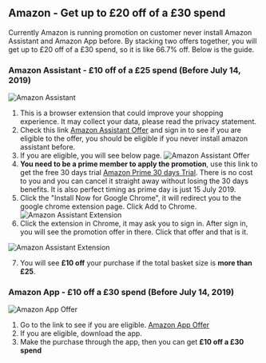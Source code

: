 <!-- toc -->

## Amazon - Get up to £20 off of a £30 spend



Currently Amazon is running promotion on customer never install Amazon Assistant and Amazon App before. By stacking two offers together, you will get up to £20 off of a £30 spend, so it is like 66.7% off. Below is the guide.


### Amazon Assistant - £10 off of a £25 spend (Before July 14, 2019)

![Amazon Assistant](https://i.loli.net/2019/07/09/5d239f5aaf7e044811.png)

1. This is a browser extension that could improve your shopping experience. It may collect your data, please read the privacy statement.
2. Check this link [Amazon Assistant Offer](https://www.amazon.co.uk/gp/BIT/aapromo?ie=UTF8&bitCampaignCode=a0050&tag=dealself04-21) and sign in to see if you are eligible to the offer, you should be eligible if you never install amazon assistant before.
3. If you are eligible, you will see below page.
![Amazon Assistant Offer](https://i.loli.net/2019/07/09/5d23a2d0e119c97636.png)
4. **You need to be a prime member to apply the promotion**, use this link to get the free 30 days trial [Amazon Prime 30 days Trial](http://www.amazon.co.uk/tryprimefree?tag=dealself04-21). There is no cost to you and you can cancel it straight away without losing the 30 days benefits. It is also perfect timing as prime day is just 15 July 2019.
5. Click the "Install Now for Google Chrome", it will redirect you to the google chrome extension page. Click Add to Chrome.
![Amazon Assistant Extension](https://i.loli.net/2019/07/09/5d23a3818c3a548470.png)
6. Click the extension in Chrome, it may ask you to sign in. After sign in, you will see the promotion offer in there. Click that offer and that is it.

![Amazon Assistant Extension](https://i.loli.net/2019/07/09/5d23a4418064963311.png)

7. You will see **£10 off** your purchase if the total basket size is **more than £25**.




### Amazon App - £10 off a £30 spend (Before July 14, 2019)

![Amazon App Offer](https://i.loli.net/2019/07/09/5d23aa6c8601e69736.png)

1. Go to the link to see if you are eligible. [Amazon App Offer](https://www.amazon.co.uk/b/?node=16334422031&ref=eumm0006&tag=dealself04-21)
2. If you are eligible, download the app.
3. Make the purchase through the app, then you can get **£10 off a £30 spend**






